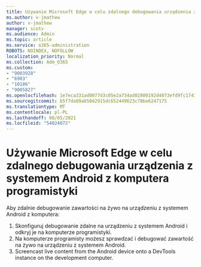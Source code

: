 ```yaml
---
title: Używanie Microsoft Edge w celu zdalnego debugowania urządzenia z systemem Android z komputera programistyki
ms.author: v-jmathew
author: v-jmathew
manager: scotv
ms.audience: Admin
ms.topic: article
ms.service: o365-administration
ROBOTS: NOINDEX, NOFOLLOW
localization_priority: Normal
ms.collection: Adm_O365
ms.custom:
- "9003928"
- "6983"
- "10186"
- "9005827"
ms.openlocfilehash: 1e7eca331ad0077d3c05e2a734ad02800192d4073efd9fc17431e11b7e691883
ms.sourcegitcommit: b5f7da89a650d2915dc652449623c78be6247175
ms.translationtype: MT
ms.contentlocale: pl-PL
ms.lasthandoff: 08/05/2021
ms.locfileid: "54024072"
---
```

# <a name="use-microsoft-edge-to-remotely-debug-an-android-device-from-a-development-computer"></a>Używanie Microsoft Edge w celu zdalnego debugowania urządzenia z systemem Android z komputera programistyki

Aby zdalnie debugowanie zawartości na żywo na urządzeniu z systemem Android z komputera:

1. Skonfiguruj debugowanie zdalne na urządzeniu z systemem Android i odkryj je na komputerze programistyki.
2. Na komputerze programisty możesz sprawdzać i debugować zawartość na żywo na urządzeniu z systemem Android.
3. Screencast live content from the Android device onto a DevTools instance on the development computer.
